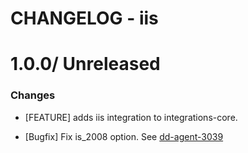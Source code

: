 # CHANGELOG - iis

1.0.0/ Unreleased
==================

### Changes

* [FEATURE] adds iis integration to integrations-core.

* [Bugfix] Fix is_2008 option. See [dd-agent-3039](https://github.com/datadog/dd-agent/issues/3039)

